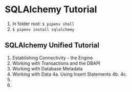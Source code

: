 # SQLAlchemy Tutorial

1. In folder root:
`$ pipenv shell`
2. `$ pipenv install sqlalchemy`


## SQLAlchemy Unified Tutorial

1. Establishing Connectivity - the Engine
2. Working with Transactions and the DBAPI
3. Working with Database Metadata
4. Working with Data
4a. Using Insert Statements
4b.
4c.
5.
6.
